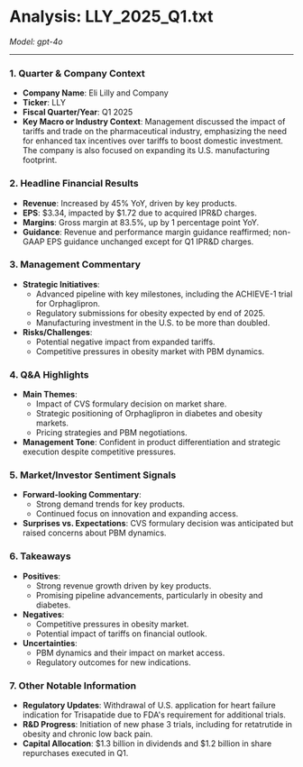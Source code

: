 # Analysis: LLY_2025_Q1.txt

*Model: gpt-4o*

---

### 1. Quarter & Company Context
- **Company Name**: Eli Lilly and Company
- **Ticker**: LLY
- **Fiscal Quarter/Year**: Q1 2025
- **Key Macro or Industry Context**: Management discussed the impact of tariffs and trade on the pharmaceutical industry, emphasizing the need for enhanced tax incentives over tariffs to boost domestic investment. The company is also focused on expanding its U.S. manufacturing footprint.

### 2. Headline Financial Results
- **Revenue**: Increased by 45% YoY, driven by key products.
- **EPS**: $3.34, impacted by $1.72 due to acquired IPR&D charges.
- **Margins**: Gross margin at 83.5%, up by 1 percentage point YoY.
- **Guidance**: Revenue and performance margin guidance reaffirmed; non-GAAP EPS guidance unchanged except for Q1 IPR&D charges.

### 3. Management Commentary
- **Strategic Initiatives**: 
  - Advanced pipeline with key milestones, including the ACHIEVE-1 trial for Orphaglipron.
  - Regulatory submissions for obesity expected by end of 2025.
  - Manufacturing investment in the U.S. to be more than doubled.
- **Risks/Challenges**: 
  - Potential negative impact from expanded tariffs.
  - Competitive pressures in obesity market with PBM dynamics.

### 4. Q&A Highlights
- **Main Themes**: 
  - Impact of CVS formulary decision on market share.
  - Strategic positioning of Orphaglipron in diabetes and obesity markets.
  - Pricing strategies and PBM negotiations.
- **Management Tone**: Confident in product differentiation and strategic execution despite competitive pressures.

### 5. Market/Investor Sentiment Signals
- **Forward-looking Commentary**: 
  - Strong demand trends for key products.
  - Continued focus on innovation and expanding access.
- **Surprises vs. Expectations**: CVS formulary decision was anticipated but raised concerns about PBM dynamics.

### 6. Takeaways
- **Positives**: 
  - Strong revenue growth driven by key products.
  - Promising pipeline advancements, particularly in obesity and diabetes.
- **Negatives**: 
  - Competitive pressures in obesity market.
  - Potential impact of tariffs on financial outlook.
- **Uncertainties**: 
  - PBM dynamics and their impact on market access.
  - Regulatory outcomes for new indications.

### 7. Other Notable Information
- **Regulatory Updates**: Withdrawal of U.S. application for heart failure indication for Trisapatide due to FDA's requirement for additional trials.
- **R&D Progress**: Initiation of new phase 3 trials, including for retatrutide in obesity and chronic low back pain.
- **Capital Allocation**: $1.3 billion in dividends and $1.2 billion in share repurchases executed in Q1.